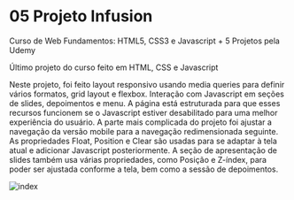 # 05 Projeto Infusion

Curso de Web Fundamentos: HTML5, CSS3 e Javascript + 5 Projetos pela Udemy

Último projeto do curso feito em HTML, CSS e Javascript

Neste projeto, foi feito layout responsivo usando media queries para definir vários formatos, 
grid layout e flexbox. Interação com Javascript em seções de slides, depoimentos e menu. A página 
está estruturada para que esses recursos funcionem se o Javascript estiver desabilitado para 
uma melhor experiência do usuário. A parte mais complicada do projeto foi ajustar a navegação 
da versão mobile para a navegação redimensionada seguinte. As propriedades Float, Position e 
Clear são usadas para se adaptar à tela atual e adicionar Javascript posteriormente. A seção de 
apresentação de slides também usa várias propriedades, como Posição e Z-índex, 
para poder ser ajustada conforme a tela, bem como a sessão de depoimentos.



![index](https://user-images.githubusercontent.com/104173458/180313577-b960819f-d317-4565-bc6a-f643e78347f7.png)



